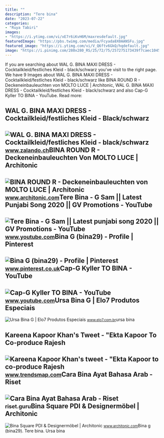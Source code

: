 ```yaml
---
title: ""
description: "Tere bina"
date: "2023-07-22"
categories:
- "Ruya Tabiri"
images:
- "https://i.ytimg.com/vi/xE7r6iKvH6M/maxresdefault.jpg"
featuredImage: "https://pbs.twimg.com/media/Fcyada8X0AANSFu.jpg"
featured_image: "https://i.ytimg.com/vi/V_Q6ftv6GkQ/hqdefault.jpg"
image: "https://i.pinimg.com/280x280_RS/25/72/75/257275173439f7caec10457352bebd9d.jpg"
---
```


If you are searching about WAL G. BINA MAXI DRESS - Cocktailkleid/festliches Kleid - black/schwarz you've visit to the right page. We have 9 Images about WAL G. BINA MAXI DRESS - Cocktailkleid/festliches Kleid - black/schwarz like BINA ROUND R - Deckeneinbauleuchten von MOLTO LUCE | Architonic, WAL G. BINA MAXI DRESS - Cocktailkleid/festliches Kleid - black/schwarz and also Cap-G Kyller TO BINA - YouTube. Read more:

WAL G. BINA MAXI DRESS - Cocktailkleid/festliches Kleid - Black/schwarz
-----------------------------------------------------------------------

 ![WAL G. BINA MAXI DRESS - Cocktailkleid/festliches Kleid - black/schwarz](https://img01.ztat.net/article/spp-media-p1/4a2951660f944fd68d803d2ebb151e24/87a5400d6ead4d3d8d77efdb3c29c7be.jpg?imwidth=762) <small>www.zalando.ch</small>BINA ROUND R - Deckeneinbauleuchten Von MOLTO LUCE | Architonic
---------------------------------------------------------------

 ![BINA ROUND R - Deckeneinbauleuchten von MOLTO LUCE | Architonic](https://image.architonic.com/pfm3-3/20210779/bina-round-r-frameless-image-molto-luce-fam-g-arcit18.jpg) <small>www.architonic.com</small>Tere Bina - G Sam || Latest Punjabi Song 2020 || GV Promotions - YouTube
------------------------------------------------------------------------

 ![Tere Bina - G Sam || Latest punjabi song 2020 || GV Promotions - YouTube](https://i.ytimg.com/vi/xE7r6iKvH6M/maxresdefault.jpg) <small>www.youtube.com</small>Bina G (bina29) - Profile | Pinterest
-------------------------------------

 ![Bina G (bina29) - Profile | Pinterest](https://i.pinimg.com/280x280_RS/25/72/75/257275173439f7caec10457352bebd9d.jpg) <small>www.pinterest.co.uk</small>Cap-G Kyller TO BINA - YouTube
------------------------------

 ![Cap-G Kyller TO BINA - YouTube](https://i.ytimg.com/vi/V_Q6ftv6GkQ/hqdefault.jpg) <small>www.youtube.com</small>Ursa Bina G | Elo7 Produtos Especiais
-------------------------------------

 ![Ursa Bina G | Elo7 Produtos Especiais](https://img.elo7.com.br/product/main/153C89D/ursa-bina-g-ursa.jpg) <small>www.elo7.com.br</small>ursa bina

Kareena Kapoor Khan's Tweet - "Ekta Kapoor To Co-produce Rajesh
---------------------------------------------------------------

 ![Kareena Kapoor Khan's tweet - "Ekta Kapoor to co-produce Rajesh](https://pbs.twimg.com/media/Fcyada8X0AANSFu.jpg) <small>www.trendsmap.com</small>Cara Bina Ayat Bahasa Arab - Riset
----------------------------------

 ![Cara Bina Ayat Bahasa Arab - Riset](https://i.ytimg.com/vi/MeTXTlD9v1g/maxresdefault.jpg) <small>riset.guru</small>Bina Square PDI &amp; Designermöbel | Architonic
------------------------------------------------

 ![Bina Square PDI & Designermöbel | Architonic](https://image.architonic.com/pfm3-2/20210779/bina-square-r-image-molto-luce-fam-g-arcit18.jpg) <small>www.architonic.com</small>Bina g (bina29). Tere bina. Ursa bina

